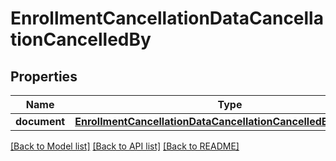 # EnrollmentCancellationDataCancellationCancelledBy

## Properties
Name | Type | Description | Notes
------------ | ------------- | ------------- | -------------
**document** | [**EnrollmentCancellationDataCancellationCancelledByDocument**](EnrollmentCancellationDataCancellationCancelledByDocument.md) |  | 

[[Back to Model list]](../README.md#documentation-for-models) [[Back to API list]](../README.md#documentation-for-api-endpoints) [[Back to README]](../README.md)

